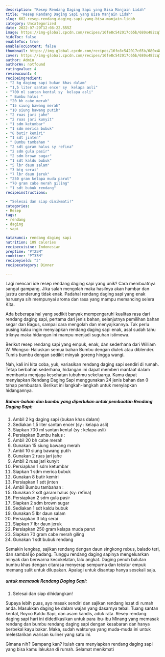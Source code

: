 ```yaml
---
description: "Resep Rendang Daging Sapi yang Bisa Manjain Lidah"
title: "Resep Rendang Daging Sapi yang Bisa Manjain Lidah"
slug: 602-resep-rendang-daging-sapi-yang-bisa-manjain-lidah
category: Uncategorized
date: 2022-07-29T12:08:22.555Z
image: https://img-global.cpcdn.com/recipes/16fe8c542017c65b/680x482cq70/rendang-daging-sapi-foto-resep-utama.jpg
hideToc: false
enableToc: true
enableTocContent: false
thumbnail: https://img-global.cpcdn.com/recipes/16fe8c542017c65b/680x482cq70/rendang-daging-sapi-foto-resep-utama.jpg
cover: https://img-global.cpcdn.com/recipes/16fe8c542017c65b/680x482cq70/rendang-daging-sapi-foto-resep-utama.jpg
author: Admin
authorAv: notfound
ratingvalue: 4
reviewcount: 4
recipeingredient:
- "2 kg daging sapi bukan khas dalam"
- "1,5 liter santan encer sy  kelapa asli"
- "700 ml santan kental sy  kelapa asli"
- " Bumbu halus "
- "20 bh cabe merah"
- "15 siung bawang merah"
- "10 siung bawang putih"
- "2 ruas jari jahe"
- "2 ruas jari kunyit"
- "1 sdm ketumbar"
- "1 sdm merica bubuk"
- "8 butir kemiri"
- "1 sdt jinten"
- " Bumbu tambahan "
- "2 sdt garam halus sy refina"
- "2 sdm gula pasir"
- "2 sdm brown sugar"
- "1 sdt kaldu bubuk"
- "5 lbr daun salam"
- "3 btg serai"
- "7 lbr daun jeruk"
- "250 gram kelapa muda parut"
- "70 gram cabe merah giling"
- "1 sdt bubuk rendang"
recipeinstructions:

- "Selesai dan siap dinikmati!"
categories:
- Resep
tags:
- rendang
- daging
- sapi

katakunci: rendang daging sapi 
nutrition: 109 calories
recipecuisine: Indonesian
preptime: "PT25M"
cooktime: "PT33M"
recipeyield: "3"
recipecategory: Dinner

---
```





Lagi mencari ide resep rendang daging sapi yang unik? Cara membuatnya sangat gampang. Jika salah mengolah maka hasilnya akan hambar dan justru cenderung tidak enak. Padahal rendang daging sapi yang enak harusnya sih mempunyai aroma dan rasa yang mampu memancing selera Kita.





Ada beberapa hal yang sedikit banyak mempengaruhi kualitas rasa dari rendang daging sapi, pertama dari jenis bahan, selanjutnya pemilihan bahan segar dan Bagus, sampai cara mengolah dan menyajikannya. Tak perlu pusing kalau ingin menyiapkan rendang daging sapi enak,      asal sudah tahu triknya maka hidangan ini mampu menjadi suguhan istimewa.














Berikut resep rendang sapi yang empuk, enak, dan sederhana dari William W. Wongso: Haluskan semua bahan Bumbu dengan diulek atau diblender. Tumis bumbu dengan sedikit minyak goreng hingga wangi.






Nah, kali ini kita coba, yuk, variasikan rendang daging sapi sendiri di rumah. Tetap berbahan sederhana, hidangan ini dapat memberi manfaat dalam membantu menjaga kesehatan tubuhmu sekeluarga. Kamu dapat menyiapkan Rendang Daging Sapi menggunakan 24 jenis bahan dan 0 tahap pembuatan. Berikut ini langkah-langkah untuk menyiapkan hidangannya.

<!--inarticleads1-->

##### Bahan-bahan dan bumbu yang diperlukan untuk pembuatan Rendang Daging Sapi:

1. Ambil 2 kg daging sapi (bukan khas dalam)
1. Sediakan 1,5 liter santan encer (sy : kelapa asli)
1. Siapkan 700 ml santan kental (sy : kelapa asli)
1. Persiapkan  Bumbu halus :
1. Ambil 20 bh cabe merah
1. Gunakan 15 siung bawang merah
1. Ambil 10 siung bawang putih
1. Gunakan 2 ruas jari jahe
1. Ambil 2 ruas jari kunyit
1. Persiapkan 1 sdm ketumbar
1. Siapkan 1 sdm merica bubuk
1. Gunakan 8 butir kemiri
1. Persiapkan 1 sdt jinten
1. Ambil  Bumbu tambahan :
1. Gunakan 2 sdt garam halus (sy: refina)
1. Persiapkan 2 sdm gula pasir
1. Siapkan 2 sdm brown sugar
1. Sediakan 1 sdt kaldu bubuk
1. Gunakan 5 lbr daun salam
1. Persiapkan 3 btg serai
1. Siapkan 7 lbr daun jeruk
1. Persiapkan 250 gram kelapa muda parut
1. Siapkan 70 gram cabe merah giling
1. Gunakan 1 sdt bubuk rendang


Semakin lengkap, sajikan rendang dengan daun singkong rebus, balado teri, dan sambal ijo padang. Tunggu rendang daging sapinya mengeluarkan minyak dan berwarna kecokelatan, lalu angkat. Daging penuh balutan bumbu khas dengan citarasa menyerap sempurna dan tekstur empuk memang sulit untuk dilupakan. Apalagi untuk disantap hanya sesekali saja. 

<!--inarticleads2-->

#####  untuk memasak Rendang Daging Sapi:


1. Selesai dan siap dihidangkan!

Supaya lebih puas, ayo masak sendiri dan sajikan rendang lezat di rumah anda. Masukkan daging ke dalam wajan yang dasarnya tebal. Tuang santan kental, Royco Kaldu Sapi, dan asam kandis, aduk rata. Resep rendang daging sapi hari ini didedikasikan untuk para ibu-ibu Minang yang memasak rendang dan bumbu rendang daging sapi dengan kesabaran dan hanya berbekal kayu bakar. Maka, sudah waktunya yang muda-muda ini untuk melestarikan warisan kuliner yang satu ini. 

Gimana nih? Gampang kan? Itulah cara menyiapkan rendang daging sapi yang bisa kamu lakukan di rumah. Selamat menikmati
